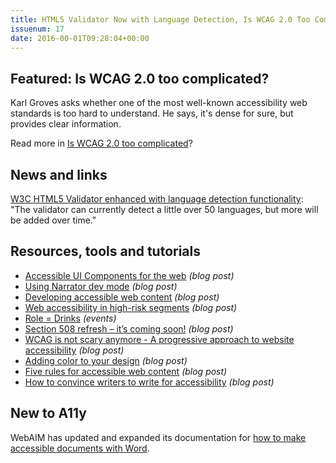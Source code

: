 ```yaml
---
title: HTML5 Validator Now with Language Detection, Is WCAG 2.0 Too Complex, Five Rules for Publishing Accessible Content and More
issuenum: 17
date: 2016-00-01T09:28:04+00:00
---
```


## Featured: Is WCAG 2.0 too complicated?

Karl Groves asks whether one of the most well-known accessibility web standards is too hard to understand. He says, it's dense for sure, but provides clear information.

Read more in [Is WCAG 2.0 too complicated](http://www.karlgroves.com/2016/07/24/is-wcag-2-0-too-complicated/)?

## News and links

[W3C HTML5 Validator enhanced with language detection functionality](https://www.w3.org/blog/International/2016/07/13/w3c-html5-validator-enhanced-with-language-detection-functionality/): "The validator can currently detect a little over 50 languages, but more will be added over time."

## Resources, tools and tutorials

* [Accessible UI Components for the web](https://medium.com/@addyosmani/accessible-ui-components-for-the-web-39e727101a67) _(blog post)_
* [Using Narrator dev mode](http://tink.uk/using-narrator-dev-mode/) _(blog post)_
* [Developing accessible web content](http://blogs.sussex.ac.uk/tel/2016/07/26/developing-accessible-web-content/) _(blog post)_
* [Web accessibility in high-risk segments](http://blog.tenon.io/web-accessibility-in-high-risk-segments/) _(blog post)_
* [Role = Drinks](http://www.roledrinks.com) _(events)_
* [Section 508 refresh – it’s coming soon!](http://www.ssbbartgroup.com/blog/section-508-refresh-coming-soon/) _(blog post)_
* [WCAG is not scary anymore - A progressive approach to website accessibility](https://www.linkedin.com/pulse/wcag-scary-anymore-progressive-approach-website-herin-hentry) _(blog post)_
* [Adding color to your design](https://blogs.windows.com/buildingapps/2016/07/28/adding-color-to-your-design/) _(blog post)_
* [Five rules for accessible web content](http://www.practicalecommerce.com/articles/125498-5-Rules-for-Publishing-Accessible-Content) _(blog post)_
* [How to convince writers to write for accessibility](http://www.wuhcag.com/write-for-accessibility/) _(blog post)_

## New to A11y

WebAIM has updated and expanded its documentation for [how to make accessible documents with Word](http://webaim.org/techniques/word/).